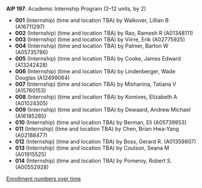 **AIP 197**: Academic Internship Program (2–12 units, by 2)

- **001** (Internship) (time and location TBA) by Walkover, Lillian B (A16711297)
- **002** (Internship) (time and location TBA) by Rao, Ramesh R (A01348111)
- **003** (Internship) (time and location TBA) by Viirre, Erik (A02775925)
- **004** (Internship) (time and location TBA) by Palmer, Barton W (A05735786)
- **005** (Internship) (time and location TBA) by Cooke, James Edward (A13242428)
- **006** (Internship) (time and location TBA) by Lindenberger, Wade Douglas (A12499064)
- **007** (Internship) (time and location TBA) by Mishanina, Tatiana V (A15760153)
- **008** (Internship) (time and location TBA) by Komives, Elizabeth A (A01024305)
- **009** (Internship) (time and location TBA) by Dewaard, Andrew Michael (A16185285)
- **010** (Internship) (time and location TBA) by Berman, Eli (A05739953)
- **011** (Internship) (time and location TBA) by Chen, Brian Hwa-Yang (A02188477)
- **012** (Internship) (time and location TBA) by Boss, Gerard R. (A01359807)
- **013** (Internship) (time and location TBA) by Coulson, Seana M (A01915525)
- **014** (Internship) (time and location TBA) by Pomeroy, Robert S. (A00552928)

[Enrollment numbers over time](./AIP197.tsv)
